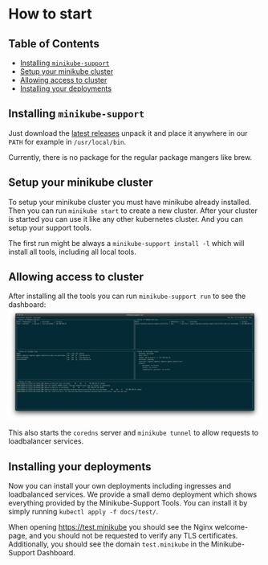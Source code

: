 # How to start

[TOC]: # "## Table of Contents"

## Table of Contents
- [Installing `minikube-support`](#installing-minikube-support)
- [Setup your minikube cluster](#setup-your-minikube-cluster)
- [Allowing access to cluster](#allowing-access-to-cluster)
- [Installing your deployments](#installing-your-deployments)


## Installing `minikube-support`

Just download the
[latest releases](https://github.com/qaware/minikube-support/releases/latest)
unpack it and place it anywhere in our `PATH` for example in
`/usr/local/bin`.

Currently, there is no package for the regular package mangers like
brew.

## Setup your minikube cluster

To setup your minikube cluster you must have minikube already installed.
Then you can run `minikube start` to create a new cluster. After your
cluster is started you can use it like any other kubernetes cluster. And
you can setup your support tools.

The first run might be always a `minikube-support install -l` which will
install all tools, including all local tools.

## Allowing access to cluster

After installing all the tools you can run `minikube-support run` to see
the dashboard: ![Minikube-Support Dashboard](run.png)

This also starts the `coredns` server and `minikube tunnel` to allow
requests to loadbalancer services.

## Installing your deployments

Now you can install your own deployments including ingresses and
loadbalanced services. We provide a small demo deployment which shows
everything provided by the Minikube-Support Tools. You can install it by
simply running `kubectl apply -f docs/test/`.

When opening <https://test.minikube> you should see the Nginx
welcome-page, and you should not be requested to verify any TLS
certificates. Additionally, you should see the domain `test.minikube` in
the Minikube-Support Dashboard.

